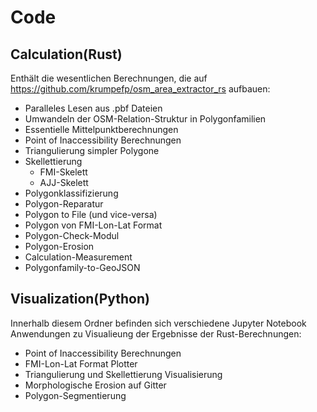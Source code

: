 # Code

## Calculation(Rust)
Enthält die wesentlichen Berechnungen, die auf https://github.com/krumpefp/osm_area_extractor_rs aufbauen:
  * Paralleles Lesen aus .pbf Dateien
  * Umwandeln der OSM-Relation-Struktur in Polygonfamilien
  * Essentielle Mittelpunktberechnungen
  * Point of Inaccessibility Berechnungen
  * Triangulierung simpler Polygone
  * Skellettierung
    * FMI-Skelett
    * AJJ-Skelett 
  * Polygonklassifizierung
  * Polygon-Reparatur
  * Polygon to File (und vice-versa)
  * Polygon von FMI-Lon-Lat Format
  * Polygon-Check-Modul
  * Polygon-Erosion
  * Calculation-Measurement
  * Polygonfamily-to-GeoJSON

## Visualization(Python)
Innerhalb diesem Ordner befinden sich verschiedene Jupyter Notebook Anwendungen zu Visualieung der Ergebnisse der Rust-Berechnungen:
   * Point of Inaccessibility Berechnungen
   * FMI-Lon-Lat Format Plotter
   * Triangulierung und Skellettierung Visualisierung
   * Morphologische Erosion auf Gitter
   * Polygon-Segmentierung
 
